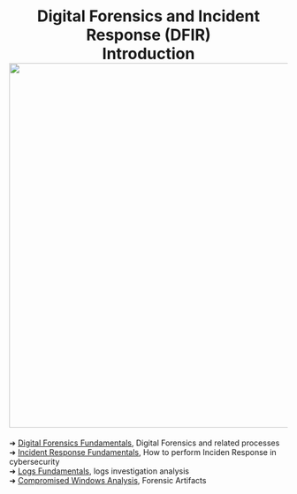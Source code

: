 <h1 align="center">Digital Forensics and Incident Response (DFIR)<br>Introduction<br><img width="660px" src="https://github.com/user-attachments/assets/0df0a62d-dedd-4dbc-aa0d-4c6dd7fc99c7"></h1>

➜ [Digital Forensics Fundamentals](https://github.com/RosanaFSS/DFIR-Digital-Forensics-and-Incident-Response-Introduction/blob/main/1%20.%20Digital%20Forensics%20Fundamentals.md), Digital Forensics and related processes<br>
➜ [Incident Response Fundamentals](https://github.com/RosanaFSS/DFIR-Digital-Forensics-and-Incident-Response-Introduction/blob/main/2%20.%20Incident%20Response%20Fundamentals.md), How to perform Inciden Response in cybersecurity<br>
➜ [Logs Fundamentals](https://github.com/RosanaFSS/DFIR-Digital-Forensics-and-Incident-Response-Introduction/edit/main/3%20.%20Logs%20Fundamentals.md), logs investigation analysis<br>
➜ [Compromised Windows Analysis](https://github.com/RosanaFSS/DFIR-Digital-Forensics-and-Incident-Response-Introduction/blob/main/4%20.%20Compromised%20Windows%20Analysis.md), Forensic Artifacts<br>
